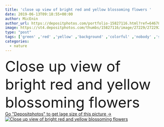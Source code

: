 ```yaml
---
title: 'close up view of bright red and yellow blossoming flowers '
date: 2019-06-13T09:18:55+00:00
author: MicEnin
author_url: https://depositphotos.com/portfolio-15827116.html?ref=64678756
image: https://st4.depositphotos.com/thumbs/15827116/image/27229/272292478/api_thumb_450.jpg?forcejpeg=true
type: "post"
tags: ['green' ,'red' ,'yellow' ,'background' ,'colorful' ,'nobody' ,'season' ,'summer' ,'outdoors' ,'nature' ,'spring' ,'environment' ,'garden' ,'petals' ,'plants' ,'flora' ,'flowers' ,'natural' ,'botany' ,'tropical' ,'blur' ,'biology' ,'blurred' ,'outside' ,'exotic' ,'botanical' ,'springtime' ,'summertime' ,'buds' ,'copy space' ,'selective focus' ,'close up view' ]
categories: 
  - nature
---
```

<div aling="center">
            <font size="60"> Close up view of bright red and yellow blossoming flowers</font>   
</div>
<div>
    <a href='https://st4.depositphotos.com/thumbs/15827116/image/27229/272292478/api_thumb_450.jpg?forcejpeg=true?ref=64678756' target=_blank > Go "Depositphotos" to get lage size of this picture ->
        <img href='https://st4.depositphotos.com/thumbs/15827116/image/27229/272292478/api_thumb_450.jpg?forcejpeg=true?ref=64678756' src='https://st4.depositphotos.com/15827116/27229/i/950/depositphotos_272292478-stock-photo-close-view-bright-red-yellow.jpg?forcejpeg=true' alt='Close up view of bright red and yellow blossoming flowers' >
    </a>
</div>
